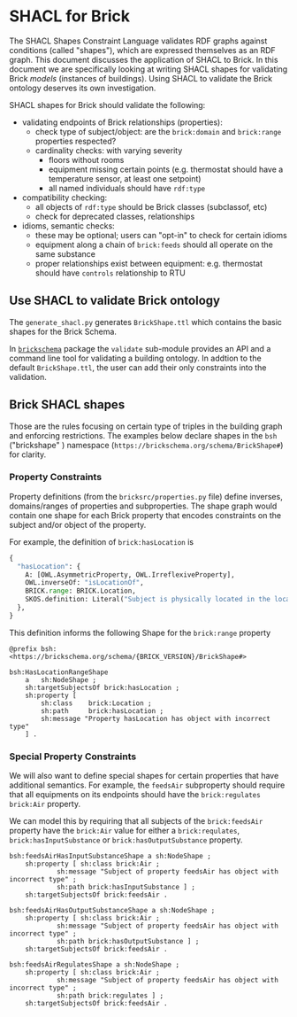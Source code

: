 # SHACL for Brick

The SHACL Shapes Constraint Language validates RDF graphs against conditions (called "shapes"), which are
expressed themselves as an RDF graph. This document discusses the application of SHACL to Brick. In
this document we are specifically looking at writing SHACL shapes for validating Brick *models*
(instances of buildings). Using SHACL to validate the Brick ontology deserves its own investigation.

SHACL shapes for Brick should validate the following:

- validating endpoints of Brick relationships (properties):
  - check type of subject/object: are the `brick:domain` and `brick:range` properties respected?
  - cardinality checks: with varying severity
    - floors without rooms
    - equipment missing certain points (e.g. thermostat should have a temperature sensor, at least one setpoint)
    - all named individuals should have `rdf:type`
- compatibility checking:
  - all objects of `rdf:type` should be Brick classes (subclassof, etc)
  - check for deprecated classes, relationships
- idioms, semantic checks:
  - these may be optional; users can "opt-in" to check for certain idioms
  - equipment along a chain of `brick:feeds` should all operate on the same substance
  - proper relationships exist between equipment: e.g. thermostat should have `controls` relationship to RTU

## Use SHACL to validate Brick ontology

The `generate_shacl.py` generates `BrickShape.ttl` which contains the basic shapes for the Brick Schema.

In [`brickschema`](https://github.com/BrickSchema/py-brickschema) package the `validate` sub-module
provides an API and a command line tool for validating a building ontology.  In addtion to the default
`BrickShape.ttl`, the user can add their only constraints into the validation.

## Brick SHACL shapes

Those are the rules focusing on certain type of triples in the building graph and enforcing restrictions.  The
examples below declare shapes in the `bsh` ("brickshape" ) namespace (`https://brickschema.org/schema/BrickShape#`) for clarity.

### Property Constraints

Property definitions (from the `bricksrc/properties.py` file) define inverses, domains/ranges
of properties and subproperties. The shape graph would contain one shape for
each Brick property that encodes constraints on the subject and/or object of the property.

For example, the definition of `brick:hasLocation` is

```python
{
  "hasLocation": {
    A: [OWL.AsymmetricProperty, OWL.IrreflexiveProperty],
    OWL.inverseOf: "isLocationOf",
    BRICK.range: BRICK.Location,
    SKOS.definition: Literal("Subject is physically located in the location given by the object"),
  },
}
```

This definition informs the following Shape for the `brick:range` property

```ttl
@prefix bsh: <https://brickschema.org/schema/{BRICK_VERSION}/BrickShape#>

bsh:HasLocationRangeShape
    a   sh:NodeShape ;
    sh:targetSubjectsOf brick:hasLocation ;
    sh:property [
        sh:class    brick:Location ;
        sh:path     brick:hasLocation ;
        sh:message "Property hasLocation has object with incorrect type"
    ] .
```

### Special Property Constraints

We will also want to define special shapes for certain properties that have additional semantics.
For example, the `feedsAir` subproperty should require that all equipments on its endpoints should
have the `brick:regulates brick:Air` property.

We can model this by requiring that all subjects of the `brick:feedsAir`
property have the `brick:Air` value for either a `brick:requlates`, `brick:hasInputSubstance`
or `brick:hasOutputSubstance` property.

```ttl
bsh:feedsAirHasInputSubstanceShape a sh:NodeShape ;
    sh:property [ sh:class brick:Air ;
            sh:message "Subject of property feedsAir has object with incorrect type" ;
            sh:path brick:hasInputSubstance ] ;
    sh:targetSubjectsOf brick:feedsAir .

bsh:feedsAirHasOutputSubstanceShape a sh:NodeShape ;
    sh:property [ sh:class brick:Air ;
            sh:message "Subject of property feedsAir has object with incorrect type" ;
            sh:path brick:hasOutputSubstance ] ;
    sh:targetSubjectsOf brick:feedsAir .

bsh:feedsAirRegulatesShape a sh:NodeShape ;
    sh:property [ sh:class brick:Air ;
            sh:message "Subject of property feedsAir has object with incorrect type" ;
            sh:path brick:regulates ] ;
    sh:targetSubjectsOf brick:feedsAir .
```
